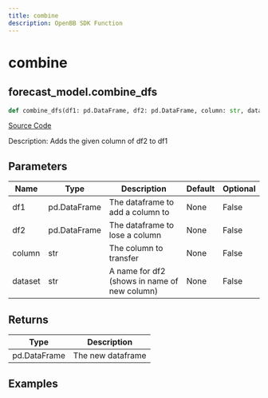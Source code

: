 ```yaml
---
title: combine
description: OpenBB SDK Function
---
```


# combine

## forecast_model.combine_dfs

```python title='openbb_terminal/forecast/forecast_model.py'
def combine_dfs(df1: pd.DataFrame, df2: pd.DataFrame, column: str, dataset: str) -> DataFrame:
```
[Source Code](https://github.com/OpenBB-finance/OpenBBTerminal/tree/main/openbb_terminal/forecast/forecast_model.py#L397)

Description: Adds the given column of df2 to df1

## Parameters

| Name | Type | Description | Default | Optional |
| ---- | ---- | ----------- | ------- | -------- |
| df1 | pd.DataFrame | The dataframe to add a column to | None | False |
| df2 | pd.DataFrame | The dataframe to lose a column | None | False |
| column | str | The column to transfer | None | False |
| dataset | str | A name for df2 (shows in name of new column) | None | False |

## Returns

| Type | Description |
| ---- | ----------- |
| pd.DataFrame | The new dataframe |

## Examples

